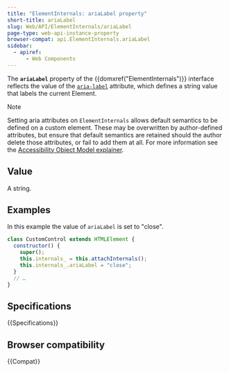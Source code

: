 ```yaml
---
title: "ElementInternals: ariaLabel property"
short-title: ariaLabel
slug: Web/API/ElementInternals/ariaLabel
page-type: web-api-instance-property
browser-compat: api.ElementInternals.ariaLabel
sidebar:
  - apiref:
      - Web Components
---
```


The **`ariaLabel`** property of the {{domxref("ElementInternals")}} interface reflects the value of the [`aria-label`](/en-US/docs/Web/Accessibility/ARIA/Reference/Attributes/aria-label) attribute, which defines a string value that labels the current Element.

> [!NOTE]
> Setting aria attributes on `ElementInternals` allows default semantics to be defined on a custom element. These may be overwritten by author-defined attributes, but ensure that default semantics are retained should the author delete those attributes, or fail to add them at all. For more information see the [Accessibility Object Model explainer](https://wicg.github.io/aom/explainer.html#default-semantics-for-custom-elements-via-the-elementinternals-object).

## Value

A string.

## Examples

In this example the value of `ariaLabel` is set to "close".

```js
class CustomControl extends HTMLElement {
  constructor() {
    super();
    this.internals_ = this.attachInternals();
    this.internals_.ariaLabel = "close";
  }
  // …
}
```

## Specifications

{{Specifications}}

## Browser compatibility

{{Compat}}
